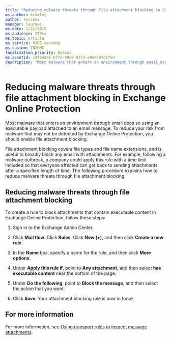 ```yaml
---
title: "Reducing malware threats through file attachment blocking in Exchange Online Protection"
ms.author: krowley
author: kccross
manager: laurawi
ms.date: 1/21/2015
ms.audience: ITPro
ms.topic: article
ms.service: O365-seccomp
ms.custom: TN2DMC
localization_priority: Normal
ms.assetid: c4fb4a86-b772-49d0-8773-e8ee897e175d
description: "Most malware that enters an environment through email does so using an executable payload attached to an email message. To reduce your risk from malware that may not be detected by Exchange Online Protection, you should enable file attachment blocking."
---
```


# Reducing malware threats through file attachment blocking in Exchange Online Protection

Most malware that enters an environment through email does so using an executable payload attached to an email message. To reduce your risk from malware that may not be detected by Exchange Online Protection, you should enable file attachment blocking. 
  
File attachment blocking covers file types and file name extensions, and is useful to broadly block any email with attachments. For example, following a malware outbreak, a company could apply this rule with a time limit included so that everyone affected can get back to sending attachments after a specified length of time. The following procedure explains how to reduce malware threats through file attachment blocking. 
  
## Reducing malware threats through file attachment blocking

To create a rule to block attachments that contain executable content in Exchange Online Protection, follow these steps:
  
1. Sign in to the Exchange Admin Center.
    
2. Click **Mail flow**. Click **Rules**. Click **New (+)**, and then click **Create a new rule**. 
    
3. In the **Name** box, specify a name for the rule, and then click **More options**. 
    
4. Under **Apply this rule if**, point to **Any attachment**, and then select **has executable content** near the bottom of the page. 
    
5. Under **Do the following**, point to **Block the message**, and then select the action that you want. 
    
6. Click **Save**. Your attachment blocking rule is now in force. 
    
## For more information

For more information, see [Using transport rules to inspect message attachments](http://technet.microsoft.com/library/c0de687e-e33c-4e8a-b253-771494678795.aspx).
  

